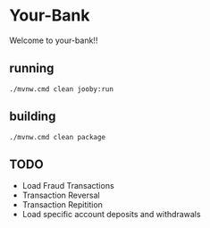 # Your-Bank

Welcome to your-bank!!

## running

    ./mvnw.cmd clean jooby:run

## building

    ./mvnw.cmd clean package


## TODO

- Load Fraud Transactions
- Transaction Reversal
- Transaction Repitition
- Load specific account deposits and withdrawals

